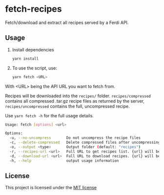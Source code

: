 # fetch-recipes
Fetch/download and extract all recipes served by a Ferdi API.

## Usage
1. Install dependencies
   
    ```sh
    yarn install
    ```
2. To use the script, use:

    ```sh
    yarn fetch <URL>
    ```
With &lt;URL> being the API URL you want to fetch from.

Recipes will be downloaded into the `recipes/` folder. `recipes/compressed` contains all compressed .tar.gz recipe files as returned by the server, `recipes/uncompressed` contains the full, uncompressed recipe.

Use `yarn fetch -h` for the full usage details.

```sh
Usage: fetch [options] <url>

Options:
  -u, --no-uncompress       Do not uncompress the recipe files
  -c, --delete-compressed   Delete compressed files after uncompressing
  -o, --output <type>       Output folder (default: "recipes")
  -r, --recipes-url <url>   Full URL to get recipes list. {url} will be replaced with the API URL. (default: "{url}/v1/recipes/")
  -d, --download-url <url>  Full URL to download recipes. {url} will be replaced with the API URL, {id} with the recipe ID. (default: "{url}/v1/recipes/download/{id}")
  -h, --help                output usage information
```

## License
This project is licensed under the [MIT license](./LICENSE)